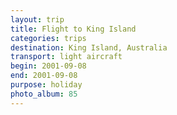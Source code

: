 ```yaml
---
layout: trip
title: Flight to King Island
categories: trips
destination: King Island, Australia
transport: light aircraft
begin: 2001-09-08
end: 2001-09-08
purpose: holiday
photo_album: 85
---
```

